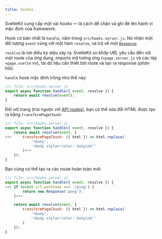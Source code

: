 ```yaml
---
title: handle
---
```


SvelteKit cung cấp một vài _hooks_ — là cách để chặn và ghi đè lên hành vi mặc định của framework.

Hook cơ bản nhất là `handle`, nằm trong `src/hooks.server.js`. Nó nhận một đối tượng `event` cùng với một hàm `resolve`, và trả về một [`Response`](https://developer.mozilla.org/en-US/docs/Web/API/Response).

`resolve` là nơi điều kỳ diệu xảy ra: SvelteKit so khớp URL yêu cầu đến với một route của ứng dụng, imports mã tương ứng (`+page.server.js` và các tệp `+page.svelte` vv), tải dữ liệu cần thiết bởi route và tạo ra response _(phản hồi)_.

`handle` hook mặc định trông như thế này:

```js
/// file: src/hooks.server.js
export async function handle({ event, resolve }) {
	return await resolve(event);
}
```

Đối với trang (trái ngược với [API routes](get-handlers)), bạn có thể sửa đổi HTML được tạo ra bằng `transformPageChunk`:

```js
/// file: src/hooks.server.js
export async function handle({ event, resolve }) {
	return await resolve(event, {
+++		transformPageChunk: ({ html }) => html.replace(
			'<body',
			'<body style="color: hotpink"'
		)+++
	});
}
```

Bạn cũng có thể tạo ra các route hoàn toàn mới:

```js
/// file: src/hooks.server.js
export async function handle({ event, resolve }) {
+++	if (event.url.pathname === '/ping') {
		return new Response('pong');
	}+++

	return await resolve(event, {
		transformPageChunk: ({ html }) => html.replace(
			'<body',
			'<body style="color: hotpink"'
		)
	});
}
```

